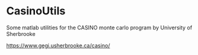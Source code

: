 # CasinoUtils
Some matlab utilities for the CASINO monte carlo program  by University of Sherbrooke

https://www.gegi.usherbrooke.ca/casino/
